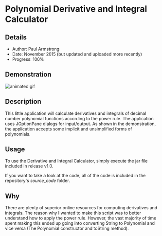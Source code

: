 # Polynomial Derivative and Integral Calculator

## Details

* Author: Paul Armstrong
* Date: November 2015 (but updated and uploaded more recently)
* Progress: 100%

## Demonstration

![animated gif](https://i.imgur.com/VT1vj0H.gif)

## Description

This little application will calculate derivatives and integrals of decimal number polynomial functions according to the power rule. The application uses JOptionPane dialogs for input/output. As shown in the demonstration, the application accepts some implicit and unsimplified forms of polynomials.

## Usage

To use the Derivative and Integral Calculator, simply execute the jar file included in release v1.0.

If you want to take a look at the code, all of the code is included in the repository's *source_code* folder.

## Why

There are plenty of superior online resources for computing derivatives and integrals. The reason why I wanted to make this script was to better understand how to apply the power rule. However, the vast majority of time spent making this ended up going into converting String to Polynomial and vice versa (The Polynomial constructor and toString method).



